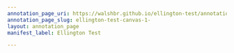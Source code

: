 ```yaml
---
annotation_page_uri: https://walshbr.github.io/ellington-test/annotations/ellington-test-canvas-1-.json
annotation_page_slug: ellington-test-canvas-1-
layout: annotation_page
manifest_label: Ellington Test

---
```

